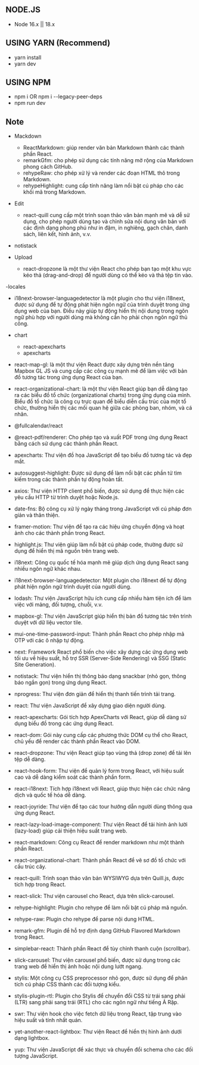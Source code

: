 ## NODE.JS

- Node 16.x || 18.x

## USING YARN (Recommend)

- yarn install
- yarn dev

## USING NPM

- npm i OR npm i --legacy-peer-deps
- npm run dev

## Note

- Mackdown

  - ReactMarkdown: giúp render văn bản Markdown thành các thành phần React.
  - remarkGfm: cho phép sử dụng các tính năng mở rộng của Markdown phong cách GitHub.
  - rehypeRaw: cho phép xử lý và render các đoạn HTML thô trong Markdown.
  - rehypeHighlight: cung cấp tính năng làm nổi bật cú pháp cho các khối mã trong Markdown.

- Edit

  - react-quill cung cấp một trình soạn thảo văn bản mạnh mẽ và dễ sử dụng, cho phép người dùng tạo và chỉnh sửa nội dung văn bản với các định dạng phong phú như in đậm, in nghiêng, gạch chân, danh sách, liên kết, hình ảnh, v.v.

- notistack

- Upload

  - react-dropzone là một thư viện React cho phép bạn tạo một khu vực kéo thả (drag-and-drop) để người dùng có thể kéo và thả tệp tin vào.

-locales

- i18next-browser-languagedetector là một plugin cho thư viện i18next, được sử dụng để tự động phát hiện ngôn ngữ của trình duyệt trong ứng dụng web của bạn. Điều này giúp tự động hiển thị nội dung trong ngôn ngữ phù hợp với người dùng mà không cần họ phải chọn ngôn ngữ thủ công.

- chart

  - react-apexcharts
  - apexcharts

- react-map-gl: là một thư viện React được xây dựng trên nền tảng Mapbox GL JS và cung cấp các công cụ mạnh mẽ để làm việc với bản đồ tương tác trong ứng dụng React của bạn.

- react-organizational-chart: là một thư viện React giúp bạn dễ dàng tạo ra các biểu đồ tổ chức (organizational charts) trong ứng dụng của mình. Biểu đồ tổ chức là công cụ trực quan để biểu diễn cấu trúc của một tổ chức, thường hiển thị các mối quan hệ giữa các phòng ban, nhóm, và cá nhân.

- @fullcalendar/react

- @react-pdf/renderer: Cho phép tạo và xuất PDF trong ứng dụng React bằng cách sử dụng các thành phần React.

- apexcharts: Thư viện đồ họa JavaScript để tạo biểu đồ tương tác và đẹp mắt.

- autosuggest-highlight: Được sử dụng để làm nổi bật các phần tử tìm kiếm trong các thành phần tự động hoàn tất.

- axios: Thư viện HTTP client phổ biến, được sử dụng để thực hiện các yêu cầu HTTP từ trình duyệt hoặc Node.js.

- date-fns: Bộ công cụ xử lý ngày tháng trong JavaScript với cú pháp đơn giản và thân thiện.

- framer-motion: Thư viện để tạo ra các hiệu ứng chuyển động và hoạt ảnh cho các thành phần trong React.

- highlight.js: Thư viện giúp làm nổi bật cú pháp code, thường được sử dụng để hiển thị mã nguồn trên trang web.

- i18next: Công cụ quốc tế hóa mạnh mẽ giúp dịch ứng dụng React sang nhiều ngôn ngữ khác nhau.

- i18next-browser-languagedetector: Một plugin cho i18next để tự động phát hiện ngôn ngữ trình duyệt của người dùng.

- lodash: Thư viện JavaScript hữu ích cung cấp nhiều hàm tiện ích để làm việc với mảng, đối tượng, chuỗi, v.v.

- mapbox-gl: Thư viện JavaScript giúp hiển thị bản đồ tương tác trên trình duyệt với dữ liệu vector tile.

- mui-one-time-password-input: Thành phần React cho phép nhập mã OTP với các ô nhập tự động.

- next: Framework React phổ biến cho việc xây dựng các ứng dụng web tối ưu về hiệu suất, hỗ trợ SSR (Server-Side Rendering) và SSG (Static Site Generation).

- notistack: Thư viện hiển thị thông báo dạng snackbar (nhỏ gọn, thông báo ngắn gọn) trong ứng dụng React.

- nprogress: Thư viện đơn giản để hiển thị thanh tiến trình tải trang.

- react: Thư viện JavaScript để xây dựng giao diện người dùng.

- react-apexcharts: Gói tích hợp ApexCharts với React, giúp dễ dàng sử dụng biểu đồ trong các ứng dụng React.

- react-dom: Gói này cung cấp các phương thức DOM cụ thể cho React, chủ yếu để render các thành phần React vào DOM.

- react-dropzone: Thư viện React giúp tạo vùng thả (drop zone) để tải lên tệp dễ dàng.

- react-hook-form: Thư viện để quản lý form trong React, với hiệu suất cao và dễ dàng kiểm soát các thành phần form.

- react-i18next: Tích hợp i18next với React, giúp thực hiện các chức năng dịch và quốc tế hóa dễ dàng.

- react-joyride: Thư viện để tạo các tour hướng dẫn người dùng thông qua ứng dụng React.

- react-lazy-load-image-component: Thư viện React để tải hình ảnh lười (lazy-load) giúp cải thiện hiệu suất trang web.

- react-markdown: Công cụ React để render markdown như một thành phần React.

- react-organizational-chart: Thành phần React để vẽ sơ đồ tổ chức với cấu trúc cây.

- react-quill: Trình soạn thảo văn bản WYSIWYG dựa trên Quill.js, được tích hợp trong React.

- react-slick: Thư viện carousel cho React, dựa trên slick-carousel.

- rehype-highlight: Plugin cho rehype để làm nổi bật cú pháp mã nguồn.

- rehype-raw: Plugin cho rehype để parse nội dung HTML.

- remark-gfm: Plugin để hỗ trợ định dạng GitHub Flavored Markdown trong React.

- simplebar-react: Thành phần React để tùy chỉnh thanh cuộn (scrollbar).

- slick-carousel: Thư viện carousel phổ biến, được sử dụng trong các trang web để hiển thị ảnh hoặc nội dung lướt ngang.

- stylis: Một công cụ CSS preprocessor nhỏ gọn, được sử dụng để phân tích cú pháp CSS thành các đối tượng kiểu.

- stylis-plugin-rtl: Plugin cho Stylis để chuyển đổi CSS từ trái sang phải (LTR) sang phải sang trái (RTL) cho các ngôn ngữ như tiếng Ả Rập.

- swr: Thư viện hook cho việc fetch dữ liệu trong React, tập trung vào hiệu suất và tính nhất quán.

- yet-another-react-lightbox: Thư viện React để hiển thị hình ảnh dưới dạng lightbox.

- yup: Thư viện JavaScript để xác thực và chuyển đổi schema cho các đối tượng JavaScript.






